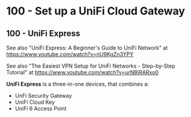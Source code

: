 # 100 - Set up a UniFi Cloud Gateway

## 100 - UniFi Express

See also "UniFi Express: A Beginner's Guide to UniFi Network" at https://www.youtube.com/watch?v=nU9KgZn3YPY

See also "The Easiest VPN Setup for UniFi Networks - Step-by-Step Tutorial" at https://www.youtube.com/watch?v=urNBjRARxo0

**UniFi Express** is a three-in-one devices, that combines a:

- UnFi Security Gateway
- UniFi Cloud Key
- UniFi 6 Access Point
